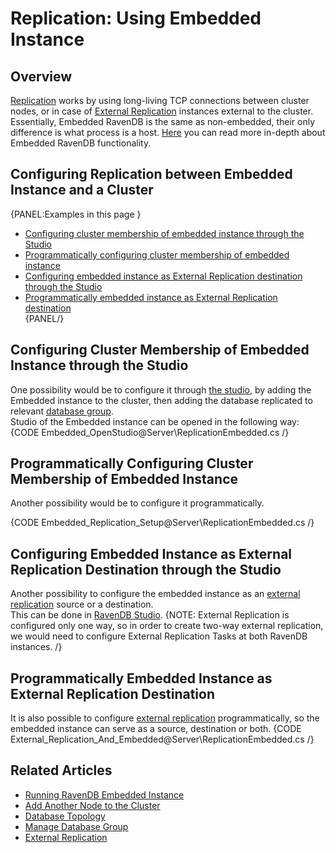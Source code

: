 # Replication: Using Embedded Instance

## Overview
[Replication](../../../server/clustering/replication/replication) works by using long-living TCP connections between cluster nodes, or in case of [External Replication](../../../server/ongoing-tasks/external-replication) instances external to the cluster. 
Essentially, Embedded RavenDB is the same as non-embedded, their only difference is what process is a host. [Here](../../../server/embedded) you can read more in-depth about Embedded RavenDB functionality.

## Configuring Replication between Embedded Instance and a Cluster
{PANEL:Examples in this page }
  * [Configuring cluster membership of embedded instance through the Studio](../../../server/clustering/replication/replication-and-embedded-instance#configuring-cluster-membership-of-embedded-instance-through-the-studio)  
  * [Programmatically configuring cluster membership of embedded instance](../../../server/clustering/replication/replication-and-embedded-instance#programmatically-configuring-cluster-membership-of-embedded-instance)  
  * [Configuring embedded instance as External Replication destination through the Studio](../../../server/clustering/replication/replication-and-embedded-instance#configuring-embedded-instance-as-external-replication-destination-through-the-studio)  
  * [Programmatically embedded instance as External Replication destination](../../../server/clustering/replication/replication-and-embedded-instance#programmatically-embedded-instance-as-external-replication-destination)  
{PANEL/}


## Configuring Cluster Membership of Embedded Instance through the Studio
One possibility would be to configure it through [the studio](../../../studio/cluster/setting-a-cluster#add-another-node-to-the-cluster), by adding the Embedded instance to the cluster, then adding the database replicated to relevant [database group](../../../server/clustering/distribution/distributed-database).  
Studio of the Embedded instance can be opened in the following way:
{CODE Embedded_OpenStudio@Server\ReplicationEmbedded.cs /}

## Programmatically Configuring Cluster Membership of Embedded Instance
Another possibility would be to configure it programmatically.

{CODE Embedded_Replication_Setup@Server\ReplicationEmbedded.cs /}

## Configuring Embedded Instance as External Replication Destination through the Studio
Another possibility to configure the embedded instance as an [external replication](../../../server/ongoing-tasks/external-replication) source or a destination.  
This can be done in [RavenDB Studio](../../../studio/database/tasks/ongoing-tasks/external-replication-task).
{NOTE: External Replication is configured only one way, so in order to create two-way external replication, we would need to configure External Replication Tasks at both RavenDB instances. /}

## Programmatically Embedded Instance as External Replication Destination
It is also possible to configure [external replication](../../../server/ongoing-tasks/external-replication) programmatically, so the embedded instance can serve as a source, destination or both.
{CODE External_Replication_And_Embedded@Server\ReplicationEmbedded.cs /}

## Related Articles
  * [Running RavenDB Embedded Instance](../../../server/embedded)
  * [Add Another Node to the Cluster](../../../studio/cluster/setting-a-cluster#add-another-node-to-the-cluster)  
  * [Database Topology](../../../server/clustering/distribution/distributed-database#database-topology)  
  * [Manage Database Group](../../../studio/database/settings/manage-database-group)  
  * [External Replication](../../../server/ongoing-tasks/external-replication)
